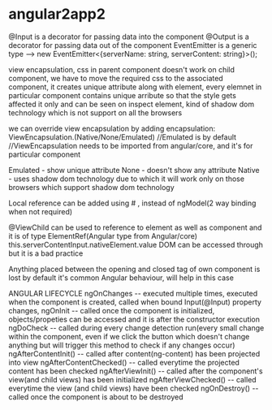 # angular2app2

@Input is a decorator for passing data into the component
@Output is a decorator for passing data out of the component
EventEmitter is a generic type --> new EventEmitter<{serverName: string, serverContent: string}>();

view encapsulation, css in parent component doesn't work on child component, we have to move the required css to the associated component, it creates unique attribute along with element, every elemnet in particular component contains unique arribute so that the style gets affected it only and can be seen on inspect element, kind of shadow dom technology which is not support on all the browsers

we can override view encapsulation by adding
encapsulation: ViewEncapsulation.(Native/None/Emulated) //Emulated is by default //ViewEncapsulation needs to be imported from angular/core, and it's for particular component

Emulated - show unique attribute
None - doesn't show any attribute
Native - uses shadow dom technology due to which it will work only on those browsers which support shadow dom technology

Local reference can be added using # , instead of ngModel(2 way binding when not required)

@ViewChild can be used to reference to element as well as component and it is of type ElementRef(Angular type from Angular/core)
this.serverContentInput.nativeElement.value
DOM can be accessed through but it is a bad practice

Anything placed between the opening and closed tag of own component is lost by default it's common Angular behaviour, <ng-content> will help in this case

ANGULAR LIFECYCLE
ngOnChanges -- executed multiple times, executed when the component is created, called when bound Input(@Input) property changes, 
ngOnInit -- called once the component is initialized, objects/propeties can be accessed and it is after the constructor execution
ngDoCheck -- called during every change detection run(every small change within the component, even if we click the button which doesn't change anything but will trigger this method to check if any changes occur)
ngAfterContentInit() -- called after content(ng-content) has been projected into view
ngAfterContentChecked() -- called everytime the projected content has been checked
ngAfterViewInit() -- called after the component's view(and child views) has been initialized
ngAfterViewChecked() -- called everytime the view (and child views) have been checked
ngOnDestroy() -- called once the component is about to be destroyed 